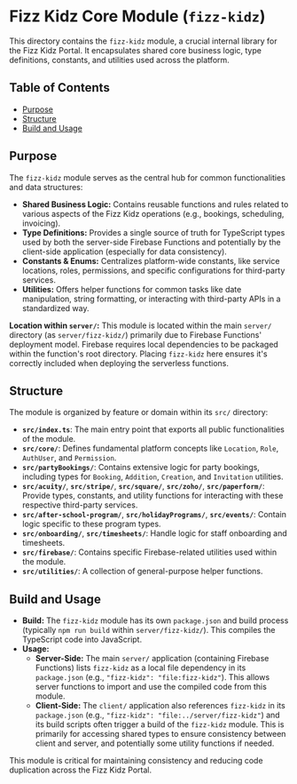 # Fizz Kidz Core Module (`fizz-kidz`)

This directory contains the `fizz-kidz` module, a crucial internal library for the Fizz Kidz Portal. It encapsulates shared core business logic, type definitions, constants, and utilities used across the platform.

## Table of Contents

- [Purpose](#purpose)
- [Structure](#structure)
- [Build and Usage](#build-and-usage)

## Purpose

The `fizz-kidz` module serves as the central hub for common functionalities and data structures:

-   **Shared Business Logic:** Contains reusable functions and rules related to various aspects of the Fizz Kidz operations (e.g., bookings, scheduling, invoicing).
-   **Type Definitions:** Provides a single source of truth for TypeScript types used by both the server-side Firebase Functions and potentially by the client-side application (especially for data consistency).
-   **Constants & Enums:** Centralizes platform-wide constants, like service locations, roles, permissions, and specific configurations for third-party services.
-   **Utilities:** Offers helper functions for common tasks like date manipulation, string formatting, or interacting with third-party APIs in a standardized way.

**Location within `server/`:**
This module is located within the main `server/` directory (as `server/fizz-kidz/`) primarily due to Firebase Functions' deployment model. Firebase requires local dependencies to be packaged within the function's root directory. Placing `fizz-kidz` here ensures it's correctly included when deploying the serverless functions.

## Structure

The module is organized by feature or domain within its `src/` directory:

-   **`src/index.ts`**: The main entry point that exports all public functionalities of the module.
-   **`src/core/`**: Defines fundamental platform concepts like `Location`, `Role`, `AuthUser`, and `Permission`.
-   **`src/partyBookings/`**: Contains extensive logic for party bookings, including types for `Booking`, `Addition`, `Creation`, and `Invitation` utilities.
-   **`src/acuity/`**, **`src/stripe/`**, **`src/square/`**, **`src/zoho/`**, **`src/paperform/`**: Provide types, constants, and utility functions for interacting with these respective third-party services.
-   **`src/after-school-program/`**, **`src/holidayPrograms/`**, **`src/events/`**: Contain logic specific to these program types.
-   **`src/onboarding/`**, **`src/timesheets/`**: Handle logic for staff onboarding and timesheets.
-   **`src/firebase/`**: Contains specific Firebase-related utilities used within the module.
-   **`src/utilities/`**: A collection of general-purpose helper functions.

## Build and Usage

-   **Build:** The `fizz-kidz` module has its own `package.json` and build process (typically `npm run build` within `server/fizz-kidz/`). This compiles the TypeScript code into JavaScript.
-   **Usage:**
    -   **Server-Side:** The main `server/` application (containing Firebase Functions) lists `fizz-kidz` as a local file dependency in its `package.json` (e.g., `"fizz-kidz": "file:fizz-kidz"`). This allows server functions to import and use the compiled code from this module.
    -   **Client-Side:** The `client/` application also references `fizz-kidz` in its `package.json` (e.g., `"fizz-kidz": "file:../server/fizz-kidz"`) and its build scripts often trigger a build of the `fizz-kidz` module. This is primarily for accessing shared types to ensure consistency between client and server, and potentially some utility functions if needed.

This module is critical for maintaining consistency and reducing code duplication across the Fizz Kidz Portal.
